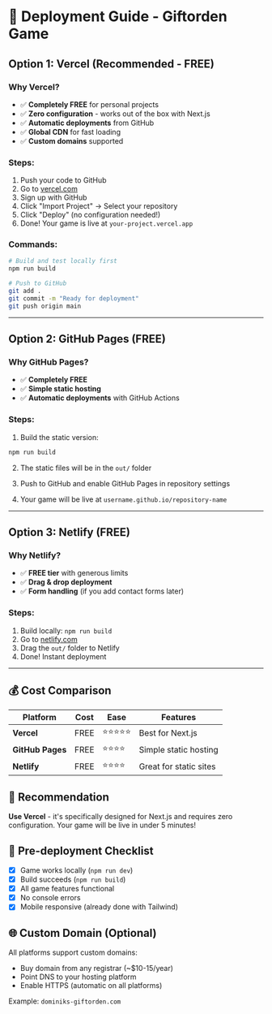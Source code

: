 # 🚀 Deployment Guide - Giftorden Game

## Option 1: Vercel (Recommended - FREE)

### Why Vercel?
- ✅ **Completely FREE** for personal projects
- ✅ **Zero configuration** - works out of the box with Next.js
- ✅ **Automatic deployments** from GitHub
- ✅ **Global CDN** for fast loading
- ✅ **Custom domains** supported

### Steps:
1. Push your code to GitHub
2. Go to [vercel.com](https://vercel.com)
3. Sign up with GitHub
4. Click "Import Project" → Select your repository
5. Click "Deploy" (no configuration needed!)
6. Done! Your game is live at `your-project.vercel.app`

### Commands:
```bash
# Build and test locally first
npm run build

# Push to GitHub
git add .
git commit -m "Ready for deployment"
git push origin main
```

---

## Option 2: GitHub Pages (FREE)

### Why GitHub Pages?
- ✅ **Completely FREE**
- ✅ **Simple static hosting**
- ✅ **Automatic deployments** with GitHub Actions

### Steps:
1. Build the static version:
```bash
npm run build
```

2. The static files will be in the `out/` folder

3. Push to GitHub and enable GitHub Pages in repository settings

4. Your game will be live at `username.github.io/repository-name`

---

## Option 3: Netlify (FREE)

### Why Netlify?
- ✅ **FREE tier** with generous limits
- ✅ **Drag & drop deployment**
- ✅ **Form handling** (if you add contact forms later)

### Steps:
1. Build locally: `npm run build`
2. Go to [netlify.com](https://netlify.com)
3. Drag the `out/` folder to Netlify
4. Done! Instant deployment

---

## 💰 Cost Comparison

| Platform | Cost | Ease | Features |
|----------|------|------|----------|
| **Vercel** | FREE | ⭐⭐⭐⭐⭐ | Best for Next.js |
| **GitHub Pages** | FREE | ⭐⭐⭐⭐ | Simple static hosting |
| **Netlify** | FREE | ⭐⭐⭐⭐ | Great for static sites |

## 🎯 Recommendation

**Use Vercel** - it's specifically designed for Next.js and requires zero configuration. Your game will be live in under 5 minutes!

## 🔧 Pre-deployment Checklist

- [x] Game works locally (`npm run dev`)
- [x] Build succeeds (`npm run build`)
- [x] All game features functional
- [x] No console errors
- [x] Mobile responsive (already done with Tailwind)

## 🌐 Custom Domain (Optional)

All platforms support custom domains:
- Buy domain from any registrar (~$10-15/year)
- Point DNS to your hosting platform
- Enable HTTPS (automatic on all platforms)

Example: `dominiks-giftorden.com` 